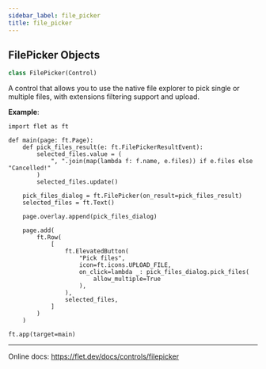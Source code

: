 ```yaml
---
sidebar_label: file_picker
title: file_picker
---
```


## FilePicker Objects

```python
class FilePicker(Control)
```

A control that allows you to use the native file explorer to pick single or multiple files, with extensions filtering support and upload.

**Example**:

```
import flet as ft

def main(page: ft.Page):
    def pick_files_result(e: ft.FilePickerResultEvent):
        selected_files.value = (
            ", ".join(map(lambda f: f.name, e.files)) if e.files else "Cancelled!"
        )
        selected_files.update()

    pick_files_dialog = ft.FilePicker(on_result=pick_files_result)
    selected_files = ft.Text()

    page.overlay.append(pick_files_dialog)

    page.add(
        ft.Row(
            [
                ft.ElevatedButton(
                    "Pick files",
                    icon=ft.icons.UPLOAD_FILE,
                    on_click=lambda _: pick_files_dialog.pick_files(
                        allow_multiple=True
                    ),
                ),
                selected_files,
            ]
        )
    )

ft.app(target=main)
```
  
  -----
  
  Online docs: https://flet.dev/docs/controls/filepicker

